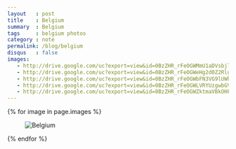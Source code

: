 ```yaml
---
layout   : post
title    : Belgium
summary  : Belgium
tags     : belgium photos
category : note
permalink: /blog/belgium
disqus   : false
images:
   - http://drive.google.com/uc?export=view&id=0BzZHR_rFeOGWMmU1aDVsbjllS2M
   - http://drive.google.com/uc?export=view&id=0BzZHR_rFeOGWeHg2d0Z2Rlg2TTA
   - http://drive.google.com/uc?export=view&id=0BzZHR_rFeOGWbFN3VG9lUWhHUEE
   - http://drive.google.com/uc?export=view&id=0BzZHR_rFeOGWLVRYUzgwbGVFeDQ
   - http://drive.google.com/uc?export=view&id=0BzZHR_rFeOGWZktmaVBkOHFCVEk
---
```


{% for image in page.images %}
<figure>
   <img src="{{image}}" alt="Belgium">
</figure>
{% endfor %}
